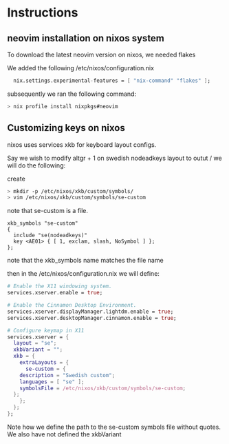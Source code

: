 # Instructions

## neovim installation on nixos system

To download the latest neovim version on nixos, we needed flakes

We added the following
/etc/nixos/configuration.nix
```nix
  nix.settings.experimental-features = [ "nix-command" "flakes" ];
```

subsequently we ran the following command:
```sh
> nix profile install nixpkgs#neovim
```

## Customizing keys on nixos

nixos uses services xkb for keyboard layout configs.

Say we wish to modify altgr + 1 on swedish nodeadkeys layout to outut /
we will do the following:

create
```sh
> mkdir -p /etc/nixos/xkb/custom/symbols/
> vim /etc/nixos/xkb/custom/symbols/se-custom
```
note that se-custom is a file.


```
xkb_symbols "se-custom" 
{
  include "se(nodeadkeys)"
  key <AE01> { [ 1, exclam, slash, NoSymbol ] };
};
```
note that the xkb_symbols name matches the file name


then in the /etc/nixos/configuration.nix we will define:
```nix
# Enable the X11 windowing system.
services.xserver.enable = true;

# Enable the Cinnamon Desktop Environment.
services.xserver.displayManager.lightdm.enable = true;
services.xserver.desktopManager.cinnamon.enable = true;

# Configure keymap in X11
services.xserver = {
  layout = "se";
  xkbVariant = "";
  xkb = {
    extraLayouts = {
      se-custom = {
    description = "Swedish custom";
    languages = [ "se" ];
    symbolsFile = /etc/nixos/xkb/custom/symbols/se-custom;
  };
    };
  };
};
```

Note how we define the path to the se-custom symbols file without quotes. 
We also have not defined the xkbVariant
